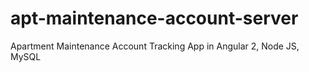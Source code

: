 # apt-maintenance-account-server

Apartment Maintenance Account Tracking App in Angular 2, Node JS, MySQL
